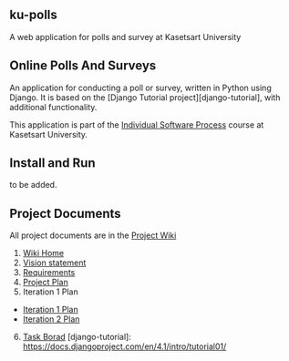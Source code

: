 ## ku-polls

A web application for polls and survey at Kasetsart University

## Online Polls And Surveys
An application for conducting a poll or survey, written in Python using Django. It is based on the [Django Tutorial project][django-tutorial],
with additional functionality.

This application is part of the [Individual Software Process](https://cpske.github.io/ISP) course at Kasetsart University.
## Install and Run

to be added.


## Project Documents

All project documents are in the [Project Wiki](../../wiki/Home)

1. [Wiki Home](../../wiki/Home)  
2. [Vision statement](../../wiki/Vision-Statement)
3. [Requirements](../../wiki/Requirements)
4. [Project Plan](../../wiki/Development%20Plan)
5. Iteration 1 Plan
 - [Iteration 1 Plan](https://github.com/reviseUC73/ku-polls/wiki/Iteration-1-Plan)
 - [Iteration 2 Plan](https://github.com/reviseUC73/ku-polls/wiki/Iteration-1-Plan)
6. [Task Borad](https://github.com/users/reviseUC73/projects/3)
[django-tutorial]: https://docs.djangoproject.com/en/4.1/intro/tutorial01/

